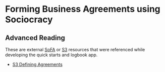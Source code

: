 # Forming Business Agreements using Sociocracy



## Advanced Reading

These are external [SoFA](/glossary/#sofa) or [S3](/glossary/#s3) resources that were referenced while developing the quick starts and logbook app.

* [S3 Defining Agreements](https://patterns.sociocracy30.org/defining-agreements.html)
